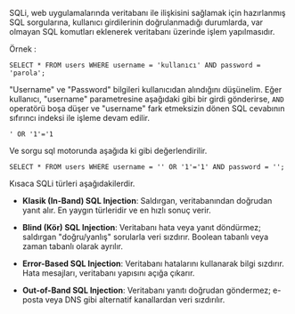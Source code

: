SQLi, web uygulamalarında veritabanı ile ilişkisini sağlamak için hazırlanmış SQL sorgularına, kullanıcı girdilerinin doğrulanmadığı durumlarda, var olmayan SQL komutları eklenerek veritabanı üzerinde işlem yapılmasıdır.

Örnek : 

```
SELECT * FROM users WHERE username = 'kullanıcı' AND password = 'parola';
```

"Username" ve "Password" bilgileri kullanıcıdan alındığını düşünelim. Eğer kullanıcı, "username" parametresine aşağıdaki gibi bir girdi gönderirse, `AND` operatörü boşa düşer ve "username" fark etmeksizin dönen SQL cevabının sıfırıncı indeksi ile işleme devam edilir.

```
' OR '1'='1
```


Ve sorgu sql motorunda aşağıda ki gibi değerlendirilir. 

```
SELECT * FROM users WHERE username = '' OR '1'='1' AND password = '';
```


Kısaca SQLi türleri aşağıdakilerdir. 
- **Klasik (In-Band) SQL Injection**: Saldırgan, veritabanından doğrudan yanıt alır. En yaygın türleridir ve en hızlı sonuç verir.
    
- **Blind (Kör) SQL Injection**: Veritabanı hata veya yanıt döndürmez; saldırgan "doğru/yanlış" sorularla veri sızdırır. Boolean tabanlı veya zaman tabanlı olarak ayrılır.
    
- **Error-Based SQL Injection**: Veritabanı hatalarını kullanarak bilgi sızdırır. Hata mesajları, veritabanı yapısını açığa çıkarır.
    
- **Out-of-Band SQL Injection**: Veritabanı yanıtı doğrudan göndermez; e-posta veya DNS gibi alternatif kanallardan veri sızdırılır.